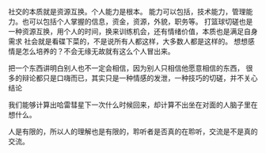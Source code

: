 社交的本质就是资源互换。个人能力是根本。
能力可以包括，技术能力，管理能力。也可以包括个人掌握的信息，资金，资源，外貌，职务等。
打篮球切磋也是一种资源互换，用个人的时间，换来训练机会，还有情绪价值，本质也是满足自身需求
社会就是看碟下菜的，不是说所有人都这样，大多数人都是这样的。
想想感情是怎么培养的？不会无缘无故就有这么个人冒出来。

把一个东西讲明白别人也不一定会相信，因为别人只相信他愿意相信的东西，
很多的辩论都只是口嗨而已，其实只是一种情感的发泄，一种技巧的切磋，并不关心结论

我们能够计算出哈雷彗星下一次什么时候回来，却计算不出坐在对面的人脑子里在想什么。

人是有限的，所以人的理解也是有限的，聆听者是否真的在聆听，交流是不是真的交流。

